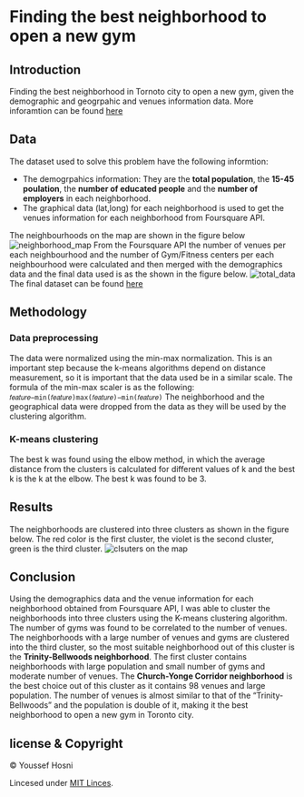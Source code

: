# Finding the best neighborhood to open a new gym

## Introduction
Finding the best neighborhood in Tornoto city to open a new gym, given the demographic and geogrpahic and venues information data. More inforamtion can be found [here](https://drive.google.com/drive/u/0/my-drive)

## Data

The dataset used to solve this problem have the following informtion:
* The demogrpahics information:  They are the **total population**, the **15-45 poulation**, the **number of educated people** and the **number of employers** in each neighborhood. 
* The graphical data (lat,long) for each neighborhood is used to get the venues information for each neighborhood from Foursquare API.

The neighbourhoods on the map are shown in the figure below
![neighborhood_map](https://user-images.githubusercontent.com/72076328/109424179-4bbec100-79eb-11eb-9a71-6557010e2ee3.PNG)
From the Foursquare API the number of venues per each neighbourhood and the number of Gym/Fitness centers per each neighbourhood were calculated and then merged with the demographics data and the final data used is as the shown in the figure below.
![total_data](https://user-images.githubusercontent.com/72076328/109424261-a9530d80-79eb-11eb-807c-49864647abc6.PNG)
The final dataset can be found [here](https://www.kaggle.com/youssef19/toronto-neighborhoods-inforamtion)

## Methodology 
### Data preprocessing
The data were normalized using the min-max normalization. This is an important step because the k-means algorithms depend on distance measurement, so it is important that the data used be in a similar scale. The formula of the min-max scaler is as the following: 
`𝑓𝑒𝑎𝑡𝑢𝑟𝑒−min⁡(𝑓𝑒𝑎𝑡𝑢𝑟𝑒)max⁡(𝑓𝑒𝑎𝑡𝑢𝑟𝑒)−min⁡(𝑓𝑒𝑎𝑡𝑢𝑟𝑒)`
The neighborhood and the geographical data were dropped from the data as they will be used by the clustering algorithm. 
### K-means clustering 
The best k was found using the elbow method, in which the average distance from the clusters is calculated for different values of k and the best k is the k at the elbow. The best k was found to be 3.

## Results 
The neighborhoods are clustered into three clusters as shown in the figure below. The red color is the first cluster, the violet is the second cluster, green is the third cluster.
![clsuters on the map](https://user-images.githubusercontent.com/72076328/113056147-18bb4900-91b4-11eb-9e33-8ccf83fa5fca.PNG)

## Conclusion 
Using the demographics data and the venue information for each neighborhood obtained from Foursquare API, I was able to cluster the neighborhoods into three clusters using the K-means clustering algorithm. The number of gyms was found to be correlated to the number of venues. The neighborhoods with a large number of venues and gyms are clustered into the third cluster, so the most suitable neighborhood out of this cluster is the **Trinity-Bellwoods neighborhood**. The first cluster contains neighborhoods with  large population and  small number of gyms and  moderate number of venues. The **Church-Yonge Corridor neighborhood** is the best choice out of this cluster as it contains 98 venues and large population. The number of venues is almost similar to that of the “Trinity-Bellwoods” and the population is double of it, making it the best neighborhood to open a new gym in Toronto city.

## license & Copyright

© Youssef Hosni

Lincesed under [MIT Linces](https://github.com/youssefHosni/Finding-the-best-Tornoto-neighborhood-to-open-a-new-gym/blob/main/LICENSE).
